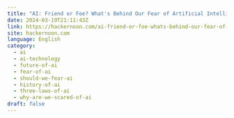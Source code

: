 ```yaml
---
title: "AI: Friend or Foe? What's Behind Our Fear of Artificial Intelligence?"
date: 2024-03-19T21:11:43Z
link: https://hackernoon.com/ai-friend-or-foe-whats-behind-our-fear-of-artificial-intelligence?source=rss&utm_medium=RSS&utm_source=news.12bit.vn
site: hackernoon.com
language: English
category:
  - ai
  - ai-technology
  - future-of-ai
  - fear-of-ai
  - should-we-fear-ai
  - history-of-ai
  - three-laws-of-ai
  - why-are-we-scared-of-ai
draft: false
---
```

